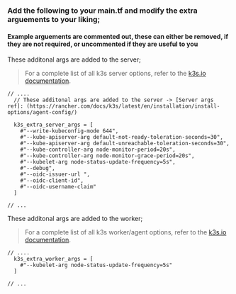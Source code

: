 
###  Add the following to your main.tf and modify the extra arguements to your liking;   

####   Example arguements are commented out, these can either be removed, if they are not required, or uncommented if they are useful to you 


These additonal args are added to the server; 

   > For a complete list of all k3s server options, refer to the [k3s.io documentation](https://rancher.com/docs/k3s/latest/en/installation/install-options/server-config/).

```
// ....
  // These additonal args are added to the server -> [Server args ref]: (https://rancher.com/docs/k3s/latest/en/installation/install-options/agent-config/)
  
  k3s_extra_server_args = [
    #"--write-kubeconfig-mode 644",
    #"--kube-apiserver-arg default-not-ready-toleration-seconds=30",
    #"--kube-apiserver-arg default-unreachable-toleration-seconds=30",
    #"--kube-controller-arg node-monitor-period=20s",
    #"--kube-controller-arg node-monitor-grace-period=20s",
    #"--kubelet-arg node-status-update-frequency=5s",
    #"--debug",
    #"--oidc-issuer-url ",
    #"--oidc-client-id",
    #"--oidc-username-claim"
  ]
  
// ...
```

These additonal args are added to the worker;

   > For a complete list of all k3s worker/agent options, refer to the [k3s.io documentation](https://rancher.com/docs/k3s/latest/en/installation/install-options/agent-config/).

```
// ....
  k3s_extra_worker_args = [
    #"--kubelet-arg node-status-update-frequency=5s"
  ]

// ...
```
